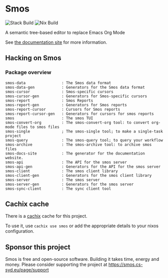 # Smos

![Stack Build](https://github.com/NorfairKing/smos/workflows/Stack%20Build/badge.svg)
![Nix Build](https://github.com/NorfairKing/smos/workflows/Nix%20Build/badge.svg)

A semantic tree-based editor to replace Emacs Org Mode

See [the documentation site](https://smos.cs-syd.eu) for more information.

## Hacking on Smos

### Package overview

```
smos-data                : The Smos data format
smos-data-gen            : Generators for the Smos data format
smos-cursor              : Smos-specific cursors
smos-cursor-gen          : Generators for Smos-specific cursors
smos-report              : Smos Reports
smos-report-gen          : Generators for Smos reports
smos-report-cursor       : Cursors for Smos reports
smos-report-cursor-gen   : Generators for cursors for smos reports
smos                     : The smos TUI
smos-convert-org         : The smos-convert-org tool: to convert org-mode files to smos files
smos-single              ; The smos-single tool; to make a single-task project
smos-query               : The smos-query tool; to query your workflow
smos-archive             : The smos-archive tool: to archive smos files
smos-docs-site           : The generator for the documentation website.
smos-api                 : The API for the smos server
smos-api-gen             : Generators for the API for the smos server
smos-client              : The smos client library
smos-client-gen          : Generators for the smos client library
smos-server              : The smos server
smos-server-gen          : Generators for the smos server
smos-sync-client         : The sync client tool
```

## Cachix cache

There is a [cachix](https://cachix.org) cache for this project.

To use it, use `cachix use smos` or add the appropriate details to your nixos configuration.


## Sponsor this project

Smos is free and open-source software.
Building it takes time, energy and money.
Please consider supporting the project at https://smos.cs-syd.eu/page/support
